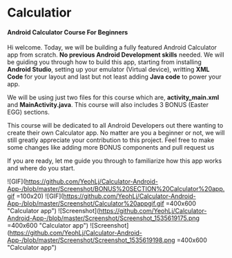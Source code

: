 # Calculatior
#### Android Calculator Course For Beginners 

Hi welcome. Today, we will be building a fully featured Android Calculator app from scratch. **No previous Android Development skills** needed. We will be guiding you through how to build this app, starting from installing **Android Studio**, setting up your emulator (Virtual device), writting **XML Code** for your layout and last but not least adding **Java code** to power your app. 

We will be using just two files for this course which are, **activity_main.xml** and **MainActivity.java**. This course will also includes 3 BONUS (Easter EGG) sections.

This course will be dedicated to all Android Developers out there wanting to create their own Calculator app. No matter are you a beginner or not, we will still greatly appreciate your contribution to this project. Feel free to make some changes like adding more BONUS components and pull request us

If you are ready, let me guide you through to familiarize how this app works and where do you start.


![GIF](https://github.com/YeohLj/Calculator-Android-App-/blob/master/Screenshot/BONUS%20SECTION%20Calculator%20app.gif =100x20)
![GIF](https://github.com/YeohLj/Calculator-Android-App-/blob/master/Screenshot/Calculator%20appgif.gif =400x600 "Calculator app")
![Screenshot](https://github.com/YeohLj/Calculator-Android-App-/blob/master/Screenshot/Screenshot_1535619175.png =400x600 "Calculator app")
![Screenshot](https://github.com/YeohLj/Calculator-Android-App-/blob/master/Screenshot/Screenshot_1535619198.png =400x600 "Calculator app")
